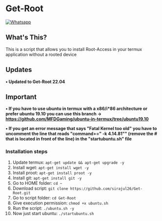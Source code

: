 # Get-Root

[![Whatsapp](https://img.shields.io/badge/Chat-On%20Whatsapp-738BD7.svg?style=for-the-badge)](https://wa.me/8801629744516)

## What's This?

This is a script that allows you to install Root-Access in your termux application without a rooted device

## Updates

**• Updated to Get-Root 22.04**

## Important

**• If you have to use ubuntu in termux with a x86/i\*86 architecture or prefer ubuntu 19.10 you can use this branch -> https://github.com/MFDGaming/ubuntu-in-termux/tree/ubuntu19.10**

**• If you get an error message that says "Fatal Kernel too old" you have to uncomment the line that reads "command+=" -k 4.14.81"" (remove the # that is located in front of the line) in the "startubuntu.sh" file**

### Installation steps

1. Update termux: `apt-get update && apt-get upgrade -y`
2. Install wget: `apt-get install wget -y`
3. Install proot: `apt-get install proot -y`
4. Install git: `apt-get install git -y`
5. Go to HOME folder: `cd ~`
6. Download script: `git clone https://github.com/sirajul26/Get-Root.git`
7. Go to script folder: `cd Get-Root`
8. Give execution permission: `chmod +x ubuntu.sh`
9. Run the script: `./ubuntu.sh -y`
10. Now just start ubuntu: `./startubuntu.sh`
